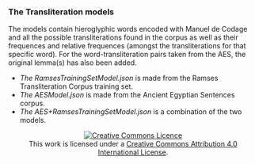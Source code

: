 ### The Transliteration models

The models contain hieroglyphic words encoded with Manuel de Codage and all the possible transliterations found in the corpus as well as their frequences and relative frequences (amongst the transliterations for that specific word). For the word-transliteration pairs taken from the AES, the original lemma(s) has also been added.

* _The RamsesTrainingSetModel.json_ is made from the Ramses Transliteration Corpus training set.
* _The AESModel.json_ is made from the Ancient Egyptian Sentences corpus.
* _The AES+RamsesTrainingSetModel.json_ is a combination of the two models.

<p align=center><a rel="license" href="http://creativecommons.org/licenses/by/4.0/"><img alt="Creative Commons Licence" style="border-width:0" src="https://i.creativecommons.org/l/by/4.0/88x31.png" /></a><br />This work is licensed under a <a rel="license" href="http://creativecommons.org/licenses/by/4.0/">Creative Commons Attribution 4.0 International License</a>.</p>
